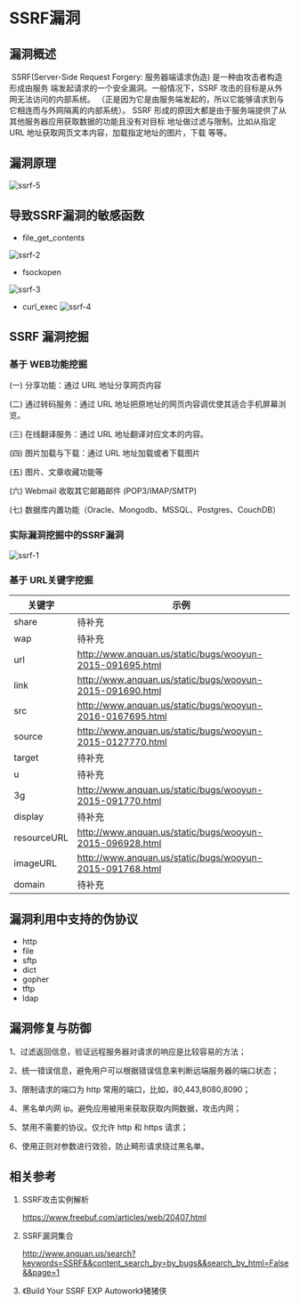 # SSRF漏洞

## 漏洞概述

​    SSRF(Server-Side Request Forgery: 服务器端请求伪造) 是一种由攻击者构造形成由服务
端发起请求的一个安全漏洞。一般情况下，SSRF 攻击的目标是从外网无法访问的内部系统。
（正是因为它是由服务端发起的，所以它能够请求到与它相连而与外网隔离的内部系统）。
SSRF 形成的原因大都是由于服务端提供了从其他服务器应用获取数据的功能且没有对目标
地址做过滤与限制。比如从指定 URL 地址获取网页文本内容，加载指定地址的图片，下载
等等。

## 漏洞原理

![ssrf-5](https://github.com/bloodzer0/Enterprise_Security_Build--Open_Source/blob/master/Application%20Security/Vulnerability/img/ssrf-5.png)


## 导致SSRF漏洞的敏感函数

- file_get_contents

![ssrf-2](https://github.com/bloodzer0/Enterprise_Security_Build--Open_Source/blob/master/Application%20Security/Vulnerability/img/ssrf-2.png)

- fsockopen

![ssrf-3](https://github.com/bloodzer0/Enterprise_Security_Build--Open_Source/blob/master/Application%20Security/Vulnerability/img/ssrf-3.png)

- curl_exec
![ssrf-4](https://github.com/bloodzer0/Enterprise_Security_Build--Open_Source/blob/master/Application%20Security/Vulnerability/img/ssrf-4.png)

## SSRF 漏洞挖掘

### 基于 WEB功能挖掘

(一) 分享功能：通过 URL 地址分享网页内容

(二) 通过转码服务：通过 URL 地址把原地址的网页内容调优使其适合手机屏幕浏览。

(三) 在线翻译服务：通过 URL 地址翻译对应文本的内容。

(四) 图片加载与下载：通过 URL 地址加载或者下载图片

(五) 图片、文章收藏功能等

(六) Webmail 收取其它邮箱邮件 (POP3/IMAP/SMTP)

(七) 数据库内置功能（Oracle、Mongodb、MSSQL、Postgres、CouchDB）

### 实际漏洞挖掘中的SSRF漏洞

![ssrf-1](https://github.com/bloodzer0/Enterprise_Security_Build--Open_Source/blob/master/Application%20Security/Vulnerability/img/ssrf-1.png)

### 基于 URL关键字挖掘

| 关键字      | 示例                                                      |
| ----------- | --------------------------------------------------------- |
| share       | 待补充                                                         |
| wap         | 待补充                                                          |
| url         | http://www.anquan.us/static/bugs/wooyun-2015-091695.html  |
| link        | http://www.anquan.us/static/bugs/wooyun-2015-091690.html  |
| src         | http://www.anquan.us/static/bugs/wooyun-2016-0167695.html |
| source      | http://www.anquan.us/static/bugs/wooyun-2015-0127770.html |
| target      | 待补充                                                     |
| u           | 待补充                                                    |
| 3g          | http://www.anquan.us/static/bugs/wooyun-2015-091770.html  |
| display     | 待补充                                                         |
| resourceURL | http://www.anquan.us/static/bugs/wooyun-2015-096928.html  |
| imageURL    | http://www.anquan.us/static/bugs/wooyun-2015-091768.html  |
| domain      | 待补充                                                        |

## 漏洞利用中支持的伪协议

- http
- file
- sftp
- dict
- gopher
- tftp
- ldap

## 漏洞修复与防御

1、过滤返回信息，验证远程服务器对请求的响应是比较容易的方法；

2、统一错误信息，避免用户可以根据错误信息来判断远端服务器的端口状态；

3、限制请求的端口为 http 常用的端口，比如，80,443,8080,8090；

4、黑名单内网 ip。避免应用被用来获取获取内网数据，攻击内网；

5、禁用不需要的协议。仅允许 http 和 https 请求；

6、使用正则对参数进行效验，防止畸形请求绕过黑名单。

## 相关参考

1. SSRF攻击实例解析

   https://www.freebuf.com/articles/web/20407.html

2. SSRF漏洞集合

   http://www.anquan.us/search?keywords=SSRF&&content_search_by=by_bugs&&search_by_html=False&&page=1

3. 《Build Your SSRF EXP Autowork》猪猪侠
